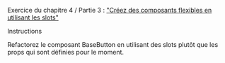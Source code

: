 Exercice du chapitre 4 / Partie 3 : ["Créez des composants flexibles en utilisant les slots"](https://openclassrooms.com/fr/courses/6390311-creez-une-application-web-avec-vue-js/6865121-creez-des-composants-flexibles-en-utilisant-les-slots)

Instructions

Refactorez le composant  BaseButton  en utilisant des slots plutôt que les props qui sont définies pour le moment.
